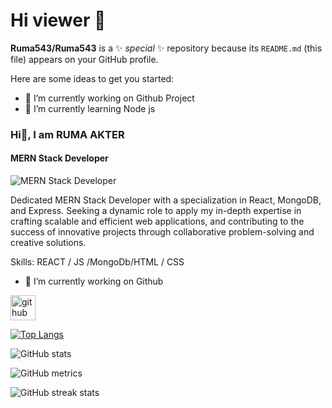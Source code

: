 # Hi viewer 👋


**Ruma543/Ruma543** is a ✨ _special_ ✨ repository because its `README.md` (this file) appears on your GitHub profile.

Here are some ideas to get you started:

- 🔭 I’m currently working on Github Project
- 🌱 I’m currently learning Node js

### Hi👋, I am RUMA AKTER
#### MERN Stack Developer

![MERN Stack Developer](https://i.ibb.co/G7nHT4G/Hi.png)



Dedicated MERN Stack Developer with a specialization in React, MongoDB, and
Express. Seeking a dynamic role to apply my in-depth expertise in crafting
scalable and efficient web applications, and contributing to the success of
innovative projects through collaborative problem-solving and creative
solutions.

Skills: REACT / JS /MongoDb/HTML / CSS

- 🔭 I’m currently working on Github 


[<img src='https://cdn.jsdelivr.net/npm/simple-icons@3.0.1/icons/github.svg' alt='github' height='40'>](https://github.com/Ruma543)  

[![Top Langs](https://github-readme-stats.vercel.app/api/top-langs/?username=Ruma543)](https://github.com/anuraghazra/github-readme-stats)

![GitHub stats](https://github-readme-stats.vercel.app/api?username=Ruma543&show_icons=true)  

![GitHub metrics](https://metrics.lecoq.io/Ruma543)  

![GitHub streak stats](https://streak-stats.demolab.com/?user=Ruma543)  

